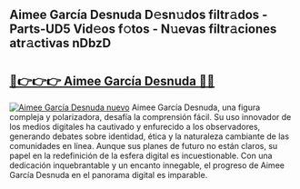 ## Aimee García Desnuda D𝚎sn𝚞dos filtr𝚊dos - Parts-UD5 Vid𝚎os f𝚘tos - N𝚞evas filtr𝚊ciones atr𝚊ctivas nDbzD

# <h2><a href="http://mb4tqp.tromn.icu/?c=Aimee+Garc%c3%ada+Desnuda">🔗👉👉👉 Aimee García Desnuda 🔗🔗</a></h2>

[![Aimee García Desnuda nuevo](https://i.imgur.com/pEAQMta.gif)](http://mb4tqp.tromn.icu/?c=Aimee+Garc%c3%ada+Desnuda)
Aimee García Desnuda, una figura compleja y polarizadora, desafía la comprensión fácil. Su uso innovador de los medios digitales ha cautivado y enfurecido a los observadores, generando debates sobre identidad, ética y la naturaleza cambiante de las comunidades en línea. Aunque sus planes de futuro no están claros, su papel en la redefinición de la esfera digital es incuestionable. Con una dedicación inquebrantable y un encanto innegable, el progreso de Aimee García Desnuda en el panorama digital es imparable.
